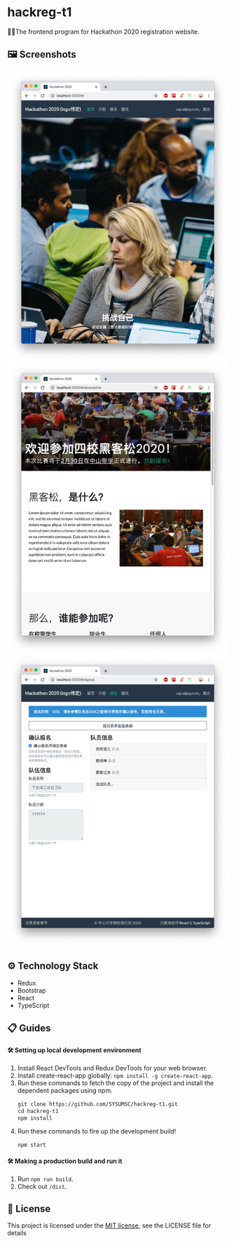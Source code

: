 # hackreg-t1
🤟🤩The frontend program for Hackathon 2020 registration website.

## 🖼 Screenshots

![pic1](https://raw.githubusercontent.com/SYSUMSC/hackreg-t1/master/img/1.png)
![pic2](https://raw.githubusercontent.com/SYSUMSC/hackreg-t1/master/img/2.png)
![pic3](https://raw.githubusercontent.com/SYSUMSC/hackreg-t1/master/img/3.png)

## ⚙️ Technology Stack
- Redux
- Bootstrap
- React
- TypeScript

## 📋 Guides

#### 🛠 Setting up local development environment
1. Install React DevTools and Redux DevTools for your web browser.
2. Install create-react-app globally: `npm install -g create-react-app`.
3. Run these commands to fetch the copy of the project and install the dependent packages using npm.
    ```
    git clone https://github.com/SYSUMSC/hackreg-t1.git
    cd hackreg-t1
    npm install
    ```
4. Run these commands to fire up the development build!
    ```
    npm start
    ```

#### 🛠 Making a production build and run it
1. Run `npm run build`.
2. Check out `/dist`.

## 🔏 License
This project is licensed under the [MIT license](https://opensource.org/licenses/mit-license.php), see the LICENSE file for details
